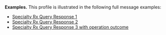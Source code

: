 
**Examples.** This profile is illustrated in the following full message examples:
- [Specialty Rx Query Response 1](Bundle-specialty-rx-query-response-1.html)
- [Specialty Rx Query Response 2](Bundle-specialty-rx-query-response-2.html)
- [Specialty Rx Query Response 3 with operation outcome](Bundle-specialty-rx-query-response-3-w-op-outcome.html)

<p></p>